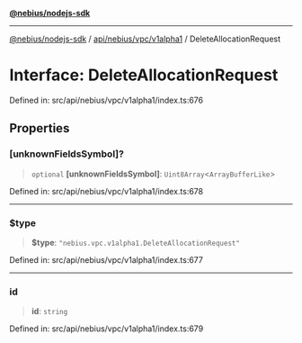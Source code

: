[**@nebius/nodejs-sdk**](../../../../../README.md)

---

[@nebius/nodejs-sdk](../../../../../README.md) / [api/nebius/vpc/v1alpha1](../README.md) / DeleteAllocationRequest

# Interface: DeleteAllocationRequest

Defined in: src/api/nebius/vpc/v1alpha1/index.ts:676

## Properties

### \[unknownFieldsSymbol\]?

> `optional` **\[unknownFieldsSymbol\]**: `Uint8Array`\<`ArrayBufferLike`\>

Defined in: src/api/nebius/vpc/v1alpha1/index.ts:678

---

### $type

> **$type**: `"nebius.vpc.v1alpha1.DeleteAllocationRequest"`

Defined in: src/api/nebius/vpc/v1alpha1/index.ts:677

---

### id

> **id**: `string`

Defined in: src/api/nebius/vpc/v1alpha1/index.ts:679
